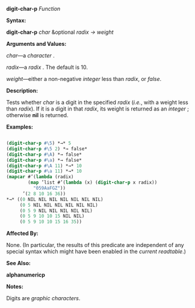 **digit-char-p** *Function* 



**Syntax:** 



**digit-char-p** *char* &amp;optional *radix → weight* 



**Arguments and Values:** 



*char*—a *character* . 







 



 



*radix*—a *radix* . The default is 10. 



*weight*—either a non-negative *integer* less than *radix*, or *false*. 



**Description:** 



Tests whether *char* is a digit in the specified *radix* (*i.e.*, with a weight less than *radix*). If it is a digit in that *radix*, its weight is returned as an *integer* ; otherwise **nil** is returned. 



**Examples:**
```lisp

(digit-char-p #\5) *→* 5 
(digit-char-p #\5 2) *→ false* 
(digit-char-p #\A) *→ false* 
(digit-char-p #\a) *→ false* 
(digit-char-p #\A 11) *→* 10 
(digit-char-p #\a 11) *→* 10 
(mapcar #’(lambda (radix) 
	    (map ’list #’(lambda (x) (digit-char-p x radix)) 
		  "059AaFGZ")) 
	  ’(2 8 10 16 36)) 
*→* ((0 NIL NIL NIL NIL NIL NIL NIL) 
     (0 5 NIL NIL NIL NIL NIL NIL) 
     (0 5 9 NIL NIL NIL NIL NIL) 
     (0 5 9 10 10 15 NIL NIL) 
     (0 5 9 10 10 15 16 35)) 

```
**Affected By:** 



None. (In particular, the results of this predicate are independent of any special syntax which might have been enabled in the *current readtable*.) 



**See Also:** 



**alphanumericp** 



**Notes:** 



Digits are *graphic characters*. 



